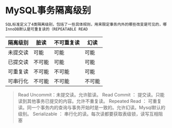# MySQL事务隔离级别
~~~txt
SQL标准定义了4类隔离级别，包括了一些具体规则，用来限定事务内外的哪些改变是可见的，哪些是不可见的。低级别的隔离级一般支持更高的并发处理，并拥有更低的系统开销。
InnoDB默认是可重复读的（REPEATABLE READ
~~~

| 隔离级别 | 脏读 | 不可重复读 | 幻读 |
| --- | --- | --- | --- |
| 未提交读 | 可能 | 可能 | 可能 |
| 已提交读 | 不可能 | 可能 | 可能 |
| 可重复读 | 不可能 | 不可能 | 可能 |
| 可串行化 | 不可能 | 不可能 | 不可能 |

>Read Uncommit：未提交读。允许脏读。
>Read Commit ： 提交读。只能读到其他事务已提交的内容。允许不重复读。
>Repeated Read ： 可重复读。同一个事务内的查询与事务开始时是一致的。允许幻读。Mysql默认的级别。
>Serializable ： 串行化的读。每次读都要获取表级锁，读写互相阻塞

